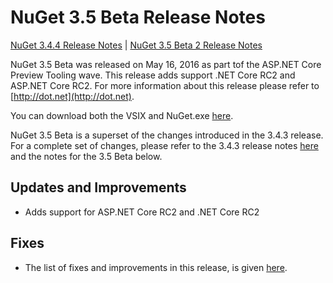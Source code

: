 # NuGet 3.5 Beta Release Notes

[NuGet 3.4.4 Release Notes](nuget-3.4.4) | [NuGet 3.5 Beta 2 Release Notes](nuget-3.5-Beta2)

NuGet 3.5 Beta was released on May 16, 2016 as part tof the ASP.NET Core Preview Tooling wave. This release adds support .NET Core RC2 and ASP.NET Core RC2. For more information about this release please refer to [http://dot.net](http://dot.net).

You can download both the VSIX and NuGet.exe [here](https://dist.nuget.org/index.html).

NuGet 3.5 Beta is a superset of the changes introduced in the 3.4.3 release. For a complete set of changes, please refer to the 3.4.3 release notes [here](https://github.com/NuGet/Home/issues?q=is%3Aissue+milestone%3A3.4.3+is%3Aclosed) and the notes for the 3.5 Beta below.

## Updates and Improvements

* Adds support for ASP.NET Core RC2 and .NET Core RC2

## Fixes

* The list of fixes and improvements in this release, is given [here](https://github.com/NuGet/Home/issues?q=is%3Aissue+milestone%3A%223.5+Beta%22+is%3Aclosed).